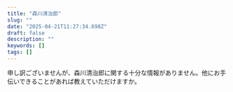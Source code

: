 ```yaml
---
title: "森川清治郎"
slug: ""
date: "2025-04-21T11:27:34.698Z"
draft: false
description: ""
keywords: []
tags: []
---
```


申し訳ございませんが、森川清治郎に関する十分な情報がありません。他にお手伝いできることがあれば教えていただけますか。